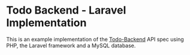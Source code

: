 # Todo Backend - Laravel Implementation

This is an example implementation of the [Todo-Backend](http://todobackend.com/) API spec using PHP, the Laravel framework and a MySQL database.
